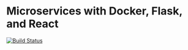 # Microservices with Docker, Flask, and React

[![Build Status](https://travis-ci.org/adamjirik/testdriven-app.svg?branch=master)](https://travis-ci.org/adamjirik/testdriven-app)
